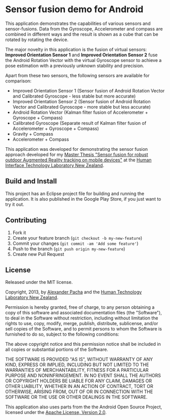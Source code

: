 # Sensor fusion demo for Android

This application demonstrates the capabilities of various sensors and sensor-fusions. Data from the Gyroscope, Accelerometer and compass are combined in different ways and the result is shown as a cube that can be rotated by rotating the device.

The major novelty in this application is the fusion of virtual sensors: **Improved Orientation Sensor 1** and **Improved Orientation Sensor 2** fuse the Android Rotation Vector with the virtual Gyroscope sensor to achieve a pose estimation with a previously unknown stability and precision.

Apart from these two sensors, the following sensors are available for comparison:

- Improved Orientation Sensor 1 (Sensor fusion of Android Rotation Vector and Calibrated Gyroscope - less stable but more accurate)
- Improved Orientation Sensor 2 (Sensor fusion of Android Rotation Vector and Calibrated Gyroscope - more stable but less accurate)
- Android Rotation Vector (Kalman filter fusion of Accelerometer + Gyroscope + Compass)
- Calibrated Gyroscope (Separate result of Kalman filter fusion of Accelerometer + Gyroscope + Compass)
- Gravity + Compass
- Accelerometer + Compass

This application was developed for demonstrating the sensor fusion approach developed for my [Master Thesis "Sensor fusion for robust outdoor Augmented Reality tracking on mobile devices"](http://my-it.at/media/MasterThesis-Pacha.pdf) at the [Human Interface Technology Laboratory New Zealand](http://www.hitlabnz.org).

## Build and Install

This project has an Eclipse project file for building and running the application. It is also published in the Google Play Store, if you just want to try it out.

## Contributing

1. Fork it
2. Create your feature branch (`git checkout -b my-new-feature`)
3. Commit your changes (`git commit -am 'Add some feature'`)
4. Push to the branch (`git push origin my-new-feature`)
5. Create new Pull Request

## License

Released under the MIT license.

Copyright, 2013, by [Alexander Pacha](http://my-it.at) and the [Human Technology Laboratory New Zealand](http://www.hitlabnz.org).

Permission is hereby granted, free of charge, to any person obtaining a copy
of this software and associated documentation files (the "Software"), to deal
in the Software without restriction, including without limitation the rights
to use, copy, modify, merge, publish, distribute, sublicense, and/or sell
copies of the Software, and to permit persons to whom the Software is
furnished to do so, subject to the following conditions:

The above copyright notice and this permission notice shall be included in
all copies or substantial portions of the Software.

THE SOFTWARE IS PROVIDED "AS IS", WITHOUT WARRANTY OF ANY KIND, EXPRESS OR
IMPLIED, INCLUDING BUT NOT LIMITED TO THE WARRANTIES OF MERCHANTABILITY,
FITNESS FOR A PARTICULAR PURPOSE AND NONINFRINGEMENT. IN NO EVENT SHALL THE
AUTHORS OR COPYRIGHT HOLDERS BE LIABLE FOR ANY CLAIM, DAMAGES OR OTHER
LIABILITY, WHETHER IN AN ACTION OF CONTRACT, TORT OR OTHERWISE, ARISING FROM,
OUT OF OR IN CONNECTION WITH THE SOFTWARE OR THE USE OR OTHER DEALINGS IN
THE SOFTWARE.

This application also uses parts from the the Android Open Source Project, licensed under the [Apache License, Version 2.0]( http://www.apache.org/licenses/LICENSE-2.0).